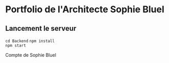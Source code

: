 # Portfolio de l'Architecte Sophie Bluel


## Lancement le serveur
`cd Backend`
`npm install`  
`npm start`



Compte de Sophie Bluel
